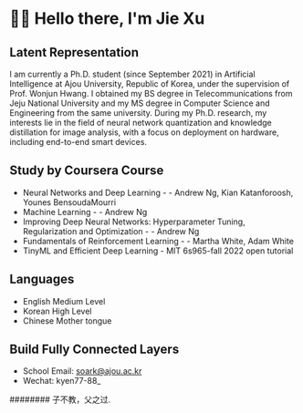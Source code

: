 # 👋👋 Hello there, I'm Jie Xu

## Latent Representation


I am currently a Ph.D. student (since September 2021) in Artificial Intelligence at Ajou University, Republic of Korea, under the supervision of Prof. Wonjun Hwang. I obtained my BS degree in Telecommunications from Jeju National University and my MS degree in Computer Science and Engineering from the same university. During my Ph.D. research, my interests lie in the field of neural network quantization and knowledge distillation for image analysis, with a focus on deployment on hardware, including end-to-end smart devices.

## Study by Coursera Course
* Neural Networks and Deep Learning - - Andrew Ng, Kian Katanforoosh, Younes BensoudaMourri
* Machine Learning - - Andrew Ng
* Improving Deep Neural Networks: Hyperparameter Tuning, Regularization and Optimization - - Andrew Ng
* Fundamentals of Reinforcement Learning - - Martha White, Adam White
* TinyML and Efficient Deep Learning - MIT 6s965-fall 2022 open tutorial

## Languages
* English Medium Level
* Korean High Level
* Chinese Mother tongue

## Build Fully Connected Layers
* School Email: soark@ajou.ac.kr
* Wechat: kyen77-88_

######## 子不教，父之过.
